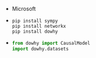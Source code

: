 - Microsoft
- ```
  pip install sympy
  pip install networkx
  pip install dowhy
  ```
- ```python
  from dowhy import CausalModel
  import dowhy.datasets
  ```
